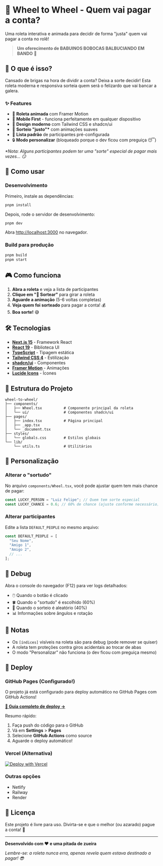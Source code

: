 # 💸 Wheel to Wheel - Quem vai pagar a conta?

Uma roleta interativa e animada para decidir de forma "justa" quem vai pagar a conta no rolê!

> **Um oferecimento de BABUINOS BOBOCAS BALBUCIANDO EM BANDO** 🐒

## 🎯 O que é isso?

Cansado de brigas na hora de dividir a conta? Deixa a sorte decidir! Esta roleta moderna e responsiva sorteia quem será o felizardo que vai bancar a galera.

### ✨ Features

- 🎡 **Roleta animada** com Framer Motion
- 📱 **Mobile First** - funciona perfeitamente em qualquer dispositivo
- 🎨 **Design moderno** com Tailwind CSS e shadcn/ui
- 🎲 **Sorteio "justo"\*** com animações suaves
- 👥 **Lista padrão** de participantes pré-configurada
- 🔒 **Modo personalizar** (bloqueado porque o dev ficou com preguiça 😴)

_\*Nota: Alguns participantes podem ter uma "sorte" especial de pagar mais vezes... 😏_

## 🚀 Como usar

### Desenvolvimento

Primeiro, instale as dependências:

```bash
pnpm install
```

Depois, rode o servidor de desenvolvimento:

```bash
pnpm dev
```

Abra [http://localhost:3000](http://localhost:3000) no navegador.

### Build para produção

```bash
pnpm build
pnpm start
```

## 🎮 Como funciona

1. **Abra a roleta** e veja a lista de participantes
2. **Clique em "🎲 Sortear"** para girar a roleta
3. **Aguarde a animação** (5-6 voltas completas)
4. **Veja quem foi sorteado** para pagar a conta! 💰
5. **Boa sorte!** 😅

## 🛠️ Tecnologias

- **[Next.js 15](https://nextjs.org/)** - Framework React
- **[React 19](https://react.dev/)** - Biblioteca UI
- **[TypeScript](https://www.typescriptlang.org/)** - Tipagem estática
- **[Tailwind CSS 4](https://tailwindcss.com/)** - Estilização
- **[shadcn/ui](https://ui.shadcn.com/)** - Componentes
- **[Framer Motion](https://www.framer.com/motion/)** - Animações
- **[Lucide Icons](https://lucide.dev/)** - Ícones

## 📁 Estrutura do Projeto

```
wheel-to-wheel/
├── components/
│   ├── Wheel.tsx          # Componente principal da roleta
│   └── ui/                # Componentes shadcn/ui
├── pages/
│   ├── index.tsx          # Página principal
│   ├── _app.tsx
│   └── _document.tsx
├── styles/
│   └── globals.css        # Estilos globais
└── lib/
    └── utils.ts           # Utilitários
```

## 🎨 Personalização

### Alterar o "sortudo"

No arquivo `components/Wheel.tsx`, você pode ajustar quem tem mais chance de pagar:

```typescript
const LUCKY_PERSON = "Luiz Felipe"; // Quem tem sorte especial
const LUCKY_CHANCE = 0.6; // 60% de chance (ajuste conforme necessário)
```

### Alterar participantes

Edite a lista `DEFAULT_PEOPLE` no mesmo arquivo:

```typescript
const DEFAULT_PEOPLE = [
  "Seu Nome",
  "Amigo 1",
  "Amigo 2",
  // ...
];
```

## 🐛 Debug

Abra o console do navegador (F12) para ver logs detalhados:

- 🖱️ Quando o botão é clicado
- 🍀 Quando o "sortudo" é escolhido (60%)
- 🎲 Quando o sorteio é aleatório (40%)
- 📊 Informações sobre ângulos e rotação

## 📝 Notas

- Os `[índices]` visíveis na roleta são para debug (pode remover se quiser)
- A roleta tem proteções contra giros acidentais ao trocar de abas
- O modo "Personalizar" não funciona (o dev ficou com preguiça mesmo)

## 🚀 Deploy

### GitHub Pages (Configurado!)

O projeto já está configurado para deploy automático no GitHub Pages com GitHub Actions!

**[📖 Guia completo de deploy →](./DEPLOY.md)**

Resumo rápido:

1. Faça push do código para o GitHub
2. Vá em **Settings** > **Pages**
3. Selecione **GitHub Actions** como source
4. Aguarde o deploy automático!

### Vercel (Alternativa)

[![Deploy with Vercel](https://vercel.com/button)](https://vercel.com/new/clone?repository-url=https://github.com/seu-usuario/wheel-to-wheel)

### Outras opções

- Netlify
- Railway
- Render

## 📄 Licença

Este projeto é livre para uso. Divirta-se e que o melhor (ou azarado) pague a conta! 🍺

---

**Desenvolvido com ❤️ e uma pitada de zueira**

_Lembre-se: a roleta nunca erra, apenas revela quem estava destinado a pagar! 😎_
